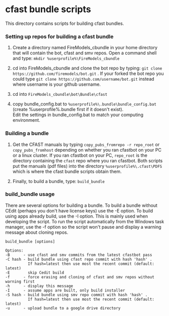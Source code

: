 #  cfast bundle scripts

This directory contains scripts for building cfast bundles.

### Setting up repos for building a cfast bundle
1. Create a directory named FireModels_cbundle in your home directory that will contain the bot, cfast and smv repos.
Open a command shell and type: `mkdir %userprofile%\FireModels_cbundle`

2. cd into FireModels_cbundle and clone the bot repo by typing: `git clone https://github.com/firemodels/bot.git` .
If your forked the bot repo you could type `git clone https://github.com/username/bot.git` instead
where username is your github username.

3. cd into `FireModels_cbundle\bot\Bundle\cfast`

4. copy bundle_config.bat to `%userprofile%\.bundle\bundle_config.bat`
(create %userprofile%\.bundle first if it doesn't exist).  
Edit the settings in bundle_config.bat to match your computing environment.

### Building a bundle
1. Get the CFAST manuals by typing `copy_pubs_fromrepo -r repo_root` or `copy_pubs_fromhost` 
depending on whether you ran cfastbot on your PC or a linux cluster. 
If you ran cfastbot on your PC, `repo_root` is the directory containing the `cfast` repo where you
ran cfastbot.  Both scripts put the manuals (pdf files) into the directory `%userprofile%\.cfast\PDFS`
which is where the cfast bundle scripts obtain them.

3. Finally, to build a bundle, type: `build_bundle`

### build_bundle usage
There are several options for building a bundle. To build a bundle without CEdit (perhaps you don't have
license keys) use the -E option.  To build using apps already build, use the -I option.  This is mainly
used when developing the script. To run the script automatically from the Windows task manager, use the -f 
option so the script won't pause and display a warning message about cloning repos.
```
build_bundle [options]

Options:
-B      - use cfast and smv commits from the latest cfastbot pass
-C hash - build bundle using cfast repo commit with hash 'hash' .
          If hash=latest then use most the recent commit (default: latest)
-E        skip Cedit build
-f      - force erasing and cloning of cfast and smv repos without warning first
-h      - display this message
-I      - assume apps are built, only build installer
-S hash - build bundle using smv repo commit with hash 'hash' .
          If hash=latest then use most the recent commit (default: latest)
-u      - upload bundle to a google drive directory
```
